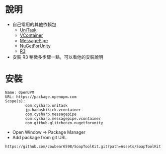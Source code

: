# 說明

- 自己常用的其他依賴包
  - [UniTask](https://github.com/Cysharp/UniTask)
  - [VContainer](https://github.com/hadashiA/VContainer)
  - [MessagePipe](https://github.com/Cysharp/MessagePipe)
  - [NuGetForUnity](https://github.com/GlitchEnzo/NuGetForUnity)
  - [R3](https://github.com/Cysharp/R3)
- 安裝 R3 稍微多步驟一點，可以看他的安裝說明

# 安裝

```
Name: OpenUPM
URL: https://package.openupm.com
Scope(s): 
         com.cysharp.unitask
         jp.hadashikick.vcontainer
         com.cysharp.messagepipe
         com.cysharp.messagepipe.vcontainer
         com.github-glitchenzo.nugetforunity     
```

- Open Window => Package Manager
- Add package from git URL

```
https://github.com/cowbear6598/SoapToolKit.git?path=Assets/SoapToolKit
```

